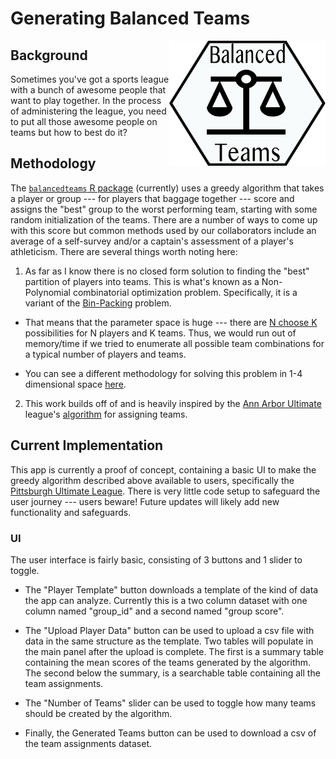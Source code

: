 # Generating Balanced Teams

<img src="balanceteams_hex.png" align="right" width=250 height=200 /> 


## Background

Sometimes you've got a sports league with a bunch of awesome people that want 
to play together. In the process of administering the league, you need to put
all those awesome people on teams but how to best do it?


## Methodology 

The [`balancedteams` R package](https://github.com/apeterson91/balancedteams) 
(currently) uses a greedy algorithm that takes a player or group 
--- for players that baggage together --- score and assigns the "best" group to 
the worst performing team, starting with some random initialization of the 
teams. There are a number of ways to come up with this score but common
methods used by our collaborators include an average of a self-survey and/or
a captain's assessment of a player's athleticism. There are several things worth
noting here:

1. As far as I know there is no closed form solution to finding the "best"
partition of players into teams. This is what's known as a Non-Polynomial 
combinatorial optimization problem. Specifically, it is a variant of the 
[Bin-Packing](https://en.wikipedia.org/wiki/Bin_packing_problem) problem.

  * That means that the parameter space is huge --- there are [N choose K](https://en.wikipedia.org/wiki/Binomial_coefficient) 
  possibilities for N players and K teams. Thus, we would run out of 
  memory/time if we tried to enumerate all possible team combinations for a 
  typical number of players and teams.

  * You can see a different methodology for solving this problem in 
  1-4 dimensional space [here](https://github.com/gyang274/gbp).
  
2. This work builds off of and is heavily inspired by the 
[Ann Arbor Ultimate](https://www.annarborultimate.org/)
league's [algorithm](https://github.com/a2ultimate/ultimate-league-app/blob/23af8dc1c3fdd985fab82530c1b7880c9ce7bb5c/src/ultimate/junta/views.py#L419) for assigning teams.

## Current Implementation

This app is currently a proof of concept, containing a basic UI to make the
greedy algorithm described above available to users, specifically the 
[Pittsburgh Ultimate League](https://pittsburgh-ultimate.org/). 
There is very little code setup to safeguard the user journey --- users beware! 
Future updates will likely add new functionality and safeguards.

### UI 

The user interface is fairly basic, consisting of 3 buttons and 1 slider 
to toggle. 

 * The "Player Template" button downloads a template of the kind of 
data the app can analyze. Currently this is a two column dataset with one 
column named "group_id" and a second named "group score". 

* The "Upload Player Data" button can be used to upload a csv file with data in the 
same structure as the template. Two tables will populate in the main panel
after the upload is complete. The first is a summary table containing the mean
scores of the teams generated by the algorithm. The second below the summary, 
is a searchable table containing all the team assignments.

* The "Number of Teams" slider can be used to toggle how many teams should be
created by the algorithm.

* Finally, the Generated Teams button can be used to download a csv of the
team assignments dataset.